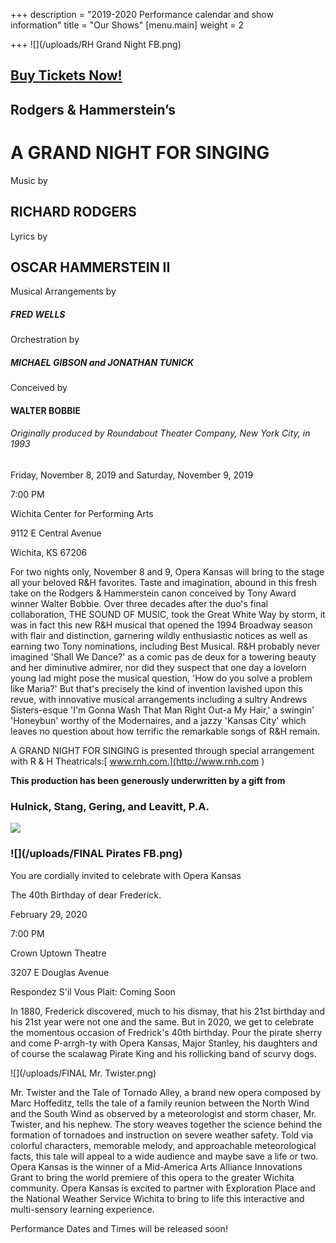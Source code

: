 +++
description = "2019-2020 Performance calendar and show information"
title = "Our Shows"
[menu.main]
weight = 2

+++
![](/uploads/RH Grand Night FB.png)

## [Buy Tickets Now!](https://bpt.me/4325577?fbclid=IwAR1ns3Q5h4QGDs4gY4x9AJcX0iKY9CQJSIwl7e-cFw7rIoSis0wuLQzjhsI "AGNFS TICKETS")

## Rodgers & Hammerstein’s

# A GRAND NIGHT FOR SINGING

Music by

## RICHARD RODGERS

Lyrics by

## OSCAR HAMMERSTEIN II

Musical Arrangements by

##### FRED WELLS

Orchestration by

##### MICHAEL GIBSON and JONATHAN TUNICK

Conceived by

#### WALTER BOBBIE

###### Originally produced by Roundabout Theater Company, New York City, in 1993

Friday, November 8, 2019 and Saturday, November 9, 2019

7:00 PM

Wichita Center for Performing Arts

9112 E Central Avenue

Wichita, KS 67206

For two nights only, November 8 and 9, Opera Kansas will bring to the stage all your beloved R&H favorites. Taste and imagination, abound in this fresh take on the Rodgers & Hammerstein canon conceived by Tony Award winner Walter Bobbie. Over three decades after the duo's final collaboration, THE SOUND OF MUSIC, took the Great White Way by storm, it was in fact this new R&H musical that opened the 1994 Broadway season with flair and distinction, garnering wildly enthusiastic notices as well as earning two Tony nominations, including Best Musical. R&H probably never imagined 'Shall We Dance?' as a comic pas de deux for a towering beauty and her diminutive admirer, nor did they suspect that one day a lovelorn young lad might pose the musical question, 'How do you solve a problem like Maria?' But that's precisely the kind of invention lavished upon this revue, with innovative musical arrangements including a sultry Andrews Sisters-esque 'I'm Gonna Wash That Man Right Out-a My Hair,' a swingin' 'Honeybun' worthy of the Modernaires, and a jazzy 'Kansas City' which leaves no question about how terrific the remarkable songs of R&H remain.

A GRAND NIGHT FOR SINGING is presented through special arrangement with R & H Theatricals:[ www.rnh.com.](http://www.rnh.com )

**This production has been generously underwritten by a gift from**

### **Hulnick, Stang, Gering, and Leavitt, P.A.**

![](/uploads/hsgl-cdl-horiz-white.jpg)

### ![](/uploads/FINAL Pirates FB.png)

You are cordially invited to celebrate with Opera Kansas

The 40th Birthday of dear Frederick.

February 29, 2020

7:00 PM

Crown Uptown Theatre

3207 E Douglas Avenue

Respondez S'il Vous Plait: Coming Soon

In 1880, Frederick discovered, much to his dismay, that his 21st birthday and his 21st year were not one and the same. But in 2020, we get to celebrate the momentous occasion of Fredrick's 40th birthday. Pour the pirate sherry and come P-arrgh-ty with Opera Kansas, Major Stanley, his daughters and of course the scalawag Pirate King and his rollicking band of scurvy dogs.

![](/uploads/FINAL Mr. Twister.png)

Mr. Twister and the Tale of Tornado Alley, a brand new opera composed by Marc Hoffeditz, tells the tale of a family reunion between the North Wind and the South Wind as observed by a meteorologist and storm chaser, Mr. Twister, and his nephew. The story weaves together the science behind the formation of tornadoes and instruction on severe weather safety. Told via colorful characters, memorable melody, and approachable meteorological facts, this tale will appeal to a wide audience and maybe save a life or two. Opera Kansas is the winner of a Mid-America Arts Alliance Innovations Grant to bring the world premiere of this opera to the greater Wichita community. Opera Kansas is excited to partner with Exploration Place and the National Weather Service Wichita to bring to life this interactive and multi-sensory learning experience.

Performance Dates and Times will be released soon!